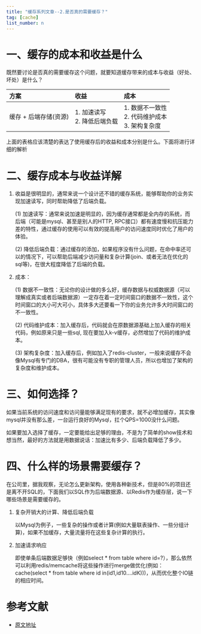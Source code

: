 ```yaml
---
title: "缓存系列文章--2.是否真的需要缓存？"
tag: [cache]
list_number: n
---
```


# 一、缓存的成本和收益是什么

既然要讨论是否真的需要缓存这个问题，就要知道缓存带来的成本与收益（好处、坏处）是什么？

|方案|收益|	成本|
|:--|:--|:--|
|缓存 + 后端存储(资源)	|1. 加速读写<br>2. 降低后端负载|1. 数据不一致性<br>2. 代码维护成本<br>3. 架构复杂度|

上面的表格应该清楚的表达了使用缓存后的收益和成本分别是什么。下面将进行详细的解析

# 二、缓存成本与收益详解

1. 收益是很明显的，通常来说一个设计还不错的缓存系统，能够帮助你的业务实现加速读写，同时帮助降低了后端负载。

   (1) 加速读写：通常来说加速是明显的，因为缓存通常都是全内存的系统，而后端（可能是mysql、甚至是别人的HTTP, RPC接口）都有速度慢和抗压能力差的特性，通过缓存的使用可以有效的提高用户的访问速度同时优化了用户的体验。

   (2) 降低后端负载：通过缓存的添加，如果程序没有什么问题，在命中率还可以的情况下，可以帮助后端减少访问量和复杂计算(join、或者无法在优化的sql等)，在很大程度降低了后端的负载。

2. 成本：

   (1) 数据不一致性：无论你的设计做的多么好，缓存数据与权威数据源（可以理解成真实或者后端数据源）一定存在着一定时间窗口的数据不一致性，这个时间窗口的大小可大可小，具体多大还要看一下你的业务允许多大时间窗口的不一致性。

   (2) 代码维护成本：加入缓存后，代码就会在原数据源基础上加入缓存的相关代码，例如原来只是一些sql, 现在要加入k-v缓存，必然增加了代码的维护成本。

   (3) 架构复杂度：加入缓存后，例如加入了redis-cluster，一般来说缓存不会像Mysql有专门的DBA，很有可能没有专职的管理人员，所以也增加了架构的复杂度和维护成本。

# 三、如何选择？
如果当前系统的访问速度和访问量能够满足现有的要求，就不必增加缓存，其实像mysql并没有那么差，一台运行良好的Mysql，扛个QPS=1000没什么问题。

如果要加入选择了缓存，一定要能给出足够的理由，不是为了简单的show技术和想当然，最好的方法就是用数据说话：加速比有多少、后端负载降低了多少。

# 四、什么样的场景需要缓存？
在公司里，据我观察，无论怎么更新架构，使用各种新技术，但是80%的项目还是离不开SQL的，下面我们以SQL作为后端数据源、以Redis作为缓存层，说一下哪些场景是需要缓存的。

1. 复杂开销大的计算、降低后端负载

    以Mysql为例子，一些复杂的操作或者计算(例如大量联表操作、一些分组计算)，如果不加缓存，大量流量将在这些复杂计算的执行。

2. 加速请求响应

    即使单条后端数据足够快（例如select * from table where id=?），那么依然可以利用redis/memcache将这些操作进行merge做优化(例如：cache(select * from table where id in(id1,id10....idK)))，从而优化整个IO链的相应时间。
 
# 参考文献

- [原文地址](https://carlosfu.iteye.com/blog/2241010)
